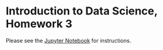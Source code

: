 # Introduction to Data Science, Homework 3

Please see the [Jupyter Notebook](2016-HW3.ipynb) for instructions. 

